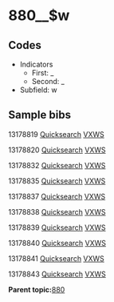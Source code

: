 # 880\_\_$w

## Codes

-   Indicators
    -   First: \_
    -   Second: \_
-   Subfield: w

## Sample bibs

13178819 [Quicksearch](https://search.library.yale.edu/catalog/13178819) [VXWS](http://prodorbis.library.yale.edu:7014/vxws/GetHoldingsService?bibId=13178819)

13178820 [Quicksearch](https://search.library.yale.edu/catalog/13178820) [VXWS](http://prodorbis.library.yale.edu:7014/vxws/GetHoldingsService?bibId=13178820)

13178832 [Quicksearch](https://search.library.yale.edu/catalog/13178832) [VXWS](http://prodorbis.library.yale.edu:7014/vxws/GetHoldingsService?bibId=13178832)

13178835 [Quicksearch](https://search.library.yale.edu/catalog/13178835) [VXWS](http://prodorbis.library.yale.edu:7014/vxws/GetHoldingsService?bibId=13178835)

13178837 [Quicksearch](https://search.library.yale.edu/catalog/13178837) [VXWS](http://prodorbis.library.yale.edu:7014/vxws/GetHoldingsService?bibId=13178837)

13178838 [Quicksearch](https://search.library.yale.edu/catalog/13178838) [VXWS](http://prodorbis.library.yale.edu:7014/vxws/GetHoldingsService?bibId=13178838)

13178839 [Quicksearch](https://search.library.yale.edu/catalog/13178839) [VXWS](http://prodorbis.library.yale.edu:7014/vxws/GetHoldingsService?bibId=13178839)

13178840 [Quicksearch](https://search.library.yale.edu/catalog/13178840) [VXWS](http://prodorbis.library.yale.edu:7014/vxws/GetHoldingsService?bibId=13178840)

13178841 [Quicksearch](https://search.library.yale.edu/catalog/13178841) [VXWS](http://prodorbis.library.yale.edu:7014/vxws/GetHoldingsService?bibId=13178841)

13178843 [Quicksearch](https://search.library.yale.edu/catalog/13178843) [VXWS](http://prodorbis.library.yale.edu:7014/vxws/GetHoldingsService?bibId=13178843)

**Parent topic:**[880](../../tags/880/880.md)

